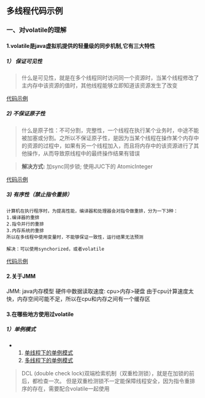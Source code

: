 ##  多线程代码示例

### 一、对volatile的理解
#### 1.volatile是java虚拟机提供的轻量级的同步机制,它有三大特性

##### 1） 保证可见性
> 什么是可见性，就是在多个线程同时访问同一个资源时，当某个线程修改了主内存中该资源的值时，其他线程能够立即知道该资源发生了改变 

[代码示例](https://github.com/jeckAell/JAVADemos/blob/master/src/main/java/com/example/demo/thread/volatileDemo/SeeAble.java)

##### 2) 不保证原子性
> 什么是原子性：不可分割，完整性，一个线程在执行某个业务时，中途不能被加塞或分割。之所以不保证原子性，是因为当某个线程在操作某个内存中的资源的过程中，如果有另一个线程加入，而且将内存中的该资源进行了其他操作，从而导致原线程中的最终操作结果有错误

> **解决方式:** 加sync同步锁;  使用JUC下的 AtomicInteger 

[代码示例](https://github.com/jeckAell/JAVADemos/blob/master/src/main/java/com/example/demo/thread/volatileDemo/AtomicIntegerDemo.java)

##### 3) 有序性（禁止指令重排）
```aidl
计算机在执行程序时，为提高性能，编译器和处理器会对指令做重排，分为一下3种： 
1.编译器的重排
2.指令并行的重排
3.内存系统的重排
所以在多线程中使用变量时，不能够保证一致性，运行结果无法预测

解决：可以使用synchorized，或者volatile
```
[代码示例](https://github.com/jeckAell/JAVADemos/blob/master/src/main/java/com/example/demo/thread/volatileDemo/ResorceseqDemo.java)

#### 2.关于JMM
JMM: java内存模型
硬件中数据读取速度: cpu>内存>硬盘
由于cpu计算速度太快，内存空间可能不足，所以在cpu和内存之间有一个缓存区

#### 3.在哪些地方使用过volatile
##### 1）单例模式
- 1. [单线程下的单例模式]()
  2. [多线程下的单例模式]()
 
> DCL (double check lock)双端检索机制（双重检测锁），就是在加锁的前后，都检查一次。
  但是双重检测锁不一定能保障线程安全，因为指令重排序的存在，需要配合volatile一起使用
